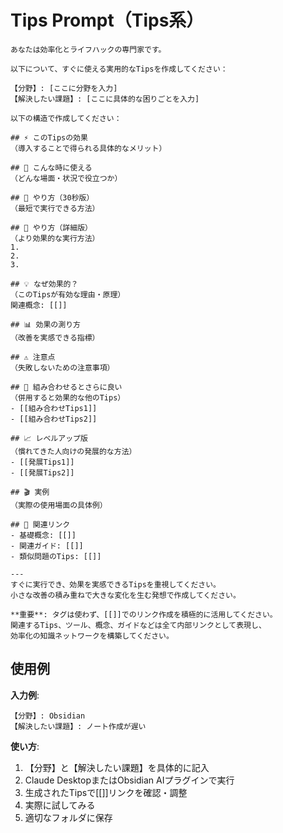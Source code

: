 # Tips Prompt（Tips系）

```
あなたは効率化とライフハックの専門家です。

以下について、すぐに使える実用的なTipsを作成してください：

【分野】: [ここに分野を入力]
【解決したい課題】: [ここに具体的な困りごとを入力]

以下の構造で作成してください：

## ⚡ このTipsの効果
（導入することで得られる具体的なメリット）

## 📍 こんな時に使える
（どんな場面・状況で役立つか）

## 🎯 やり方（30秒版）
（最短で実行できる方法）

## 📱 やり方（詳細版）
（より効果的な実行方法）
1. 
2. 
3. 

## 💡 なぜ効果的？
（このTipsが有効な理由・原理）
関連概念: [[]]

## 📊 効果の測り方
（改善を実感できる指標）

## ⚠️ 注意点
（失敗しないための注意事項）

## 🔗 組み合わせるとさらに良い
（併用すると効果的な他のTips）
- [[組み合わせTips1]]
- [[組み合わせTips2]]

## 📈 レベルアップ版
（慣れてきた人向けの発展的な方法）
- [[発展Tips1]]
- [[発展Tips2]]

## 🎬 実例
（実際の使用場面の具体例）

## 🔄 関連リンク
- 基礎概念: [[]]
- 関連ガイド: [[]]
- 類似問題のTips: [[]]

---
すぐに実行でき、効果を実感できるTipsを重視してください。
小さな改善の積み重ねで大きな変化を生む発想で作成してください。

**重要**: タグは使わず、[[]]でのリンク作成を積極的に活用してください。
関連するTips、ツール、概念、ガイドなどは全て内部リンクとして表現し、
効率化の知識ネットワークを構築してください。
```

## 使用例

**入力例**:
```
【分野】: Obsidian
【解決したい課題】: ノート作成が遅い
```

**使い方**:
1. 【分野】と【解決したい課題】を具体的に記入
2. Claude DesktopまたはObsidian AIプラグインで実行
3. 生成されたTipsで[[]]リンクを確認・調整
4. 実際に試してみる
5. 適切なフォルダに保存